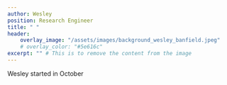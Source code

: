 ```yaml
---
author: Wesley
position: Research Engineer
title: " "
header:
    overlay_image: "/assets/images/background_wesley_banfield.jpeg"
    # overlay_color: "#5e616c"
excerpt: "" # This is to remove the content from the image
---
```


Wesley started in October